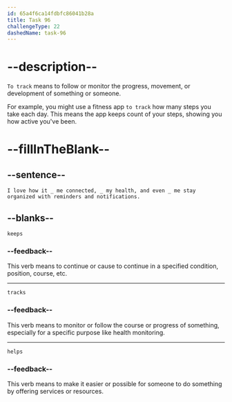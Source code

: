 ```yaml
---
id: 65a4f6ca14fdbfc86041b28a
title: Task 96
challengeType: 22
dashedName: task-96
---
```


<!--
AUDIO REFERENCE:
"I love how it keeps me connected, tracks my health, and even helps me stay organized with reminders and notifications."
-->
# --description--

`To track` means to follow or monitor the progress, movement, or development of something or someone.

For example, you might use a fitness app `to track` how many steps you take each day. This means the app keeps count of your steps, showing you how active you've been.

# --fillInTheBlank--

## --sentence--

`I love how it _ me connected, _ my health, and even _ me stay organized with reminders and notifications.`

## --blanks--

`keeps`

### --feedback--

This verb means to continue or cause to continue in a specified condition, position, course, etc.

---

`tracks`

### --feedback--

This verb means to monitor or follow the course or progress of something, especially for a specific purpose like health monitoring.

---

`helps`

### --feedback--

This verb means to make it easier or possible for someone to do something by offering services or resources.
